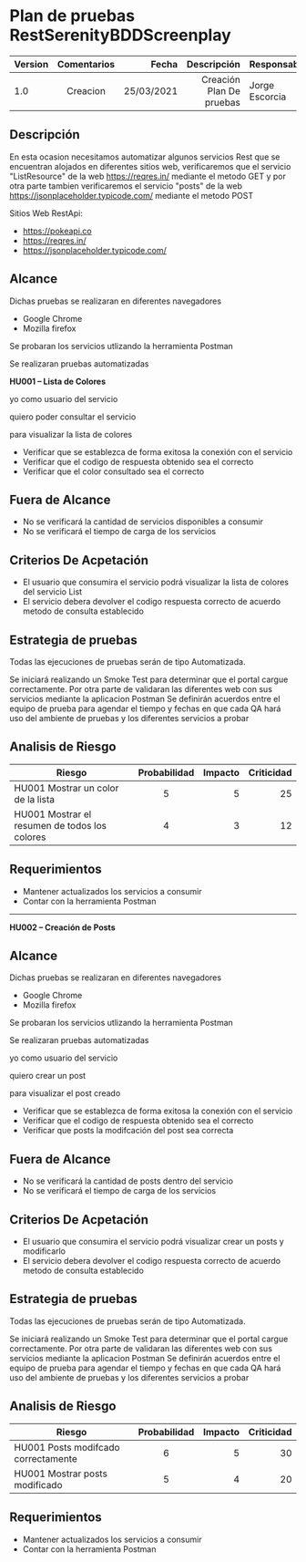 # Plan de pruebas RestSerenityBDDScreenplay

| Version  | Comentarios |Fecha|Descripción|Responsable|
|----------|:-------------:|------:|-------:|---------|
| 1.0  | Creacion  |25/03/2021|Creación Plan De pruebas|Jorge Escorcia|

## Descripción
En esta ocasion necesitamos automatizar algunos servicios Rest que se encuentran alojados en diferentes sitios web, verificaremos que el servicio
"ListResource" de la web https://reqres.in/ mediante el metodo GET  y por otra parte tambien verificaremos el servicio "posts" de la web https://jsonplaceholder.typicode.com/ mediante el metodo POST 

Sitios Web RestApi:
- https://pokeapi.co
- https://reqres.in/
- https://jsonplaceholder.typicode.com/

## Alcance

Dichas pruebas se realizaran en diferentes navegadores
- Google Chrome
- Mozilla firefox

Se probaran los servicios utlizando la herramienta Postman

Se realizaran pruebas automatizadas

**HU001 – Lista de Colores**

  yo como usuario del servicio
  
  quiero poder consultar el servicio
  
  para visualizar la lista de colores
  
- Verificar que se establezca de forma exitosa la conexión con el servicio
- Verificar que el codigo de respuesta obtenido sea el correcto
- Verificar que el color consultado sea el correcto

## Fuera de Alcance
- No se verificará la cantidad de servicios disponibles a consumir
- No se verificará el tiempo de carga de los servicios
  
## Criterios De Acpetación 
- El usuario que consumira el servicio podrá visualizar la lista de colores del servicio List<Resource>
- El servicio debera devolver el codigo respuesta correcto de acuerdo metodo de consulta establecido
	

	
## Estrategia de pruebas
Todas las ejecuciones de pruebas serán de tipo Automatizada.

Se iniciará realizando un Smoke Test para determinar que el portal cargue correctamente.
Por otra parte de validaran las diferentes web con sus servicios mediante la aplicacion Postman
Se definirán acuerdos entre el equipo de prueba para agendar el tiempo y fechas en que cada QA hará uso del ambiente de pruebas
y los diferentes servicios a probar
	
## Analisis de Riesgo
| Riesgo | Probabilidad |Impacto|Criticidad|
|----------|:-------------:|------:|-------:|
|HU001 Mostrar un color de la lista  | 5  |5|25|
|HU001 Mostrar el resumen de todos los colores  | 4  |3|12|
	
## Requerimientos
- Mantener actualizados los servicios a consumir
- Contar con la herramienta Postman
	
--------------------------------------------------------------------------------------

**HU002 – Creación de Posts**	
	
## Alcance

Dichas pruebas se realizaran en diferentes navegadores
- Google Chrome
- Mozilla firefox

Se probaran los servicios utlizando la herramienta Postman

Se realizaran pruebas automatizadas	


  yo como usuario del servicio
	
  quiero crear un post
	
  para visualizar el post creado

  
- Verificar que se establezca de forma exitosa la conexión con el servicio
- Verificar que el codigo de respuesta obtenido sea el correcto
- Verificar que posts la modifcación del post sea correcta

## Fuera de Alcance
- No se verificará la cantidad de posts dentro del servicio
- No se verificará el tiempo de carga de los servicios
  
## Criterios De Acpetación 
- El usuario que consumira el servicio podrá visualizar crear un posts y modificarlo
- El servicio debera devolver el codigo respuesta correcto de acuerdo metodo de consulta establecido
	
	
## Estrategia de pruebas
Todas las ejecuciones de pruebas serán de tipo Automatizada.

Se iniciará realizando un Smoke Test para determinar que el portal cargue correctamente.
Por otra parte de validaran las diferentes web con sus servicios mediante la aplicacion Postman
Se definirán acuerdos entre el equipo de prueba para agendar el tiempo y fechas en que cada QA hará uso del ambiente de pruebas
y los diferentes servicios a probar
	
## Analisis de Riesgo
| Riesgo | Probabilidad |Impacto|Criticidad|
|----------|:-------------:|------:|-------:|
|HU001 Posts modifcado correctamente  | 6  |5|30|
|HU001 Mostrar posts modificado  | 5  |4|20|
	
## Requerimientos
- Mantener actualizados los servicios a consumir
- Contar con la herramienta Postman
	
	




				
